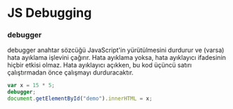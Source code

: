 # JS Debugging

### debugger

debugger anahtar sözcüğü JavaScript'in yürütülmesini durdurur ve (varsa) hata ayıklama işlevini çağırır. Hata ayıklama yoksa, hata ayıklayıcı ifadesinin hiçbir etkisi olmaz. Hata ayıklayıcı açıkken, bu kod üçüncü satırı çalıştırmadan önce çalışmayı durduracaktır.

```jsx
var x = 15 * 5;
debugger;
document.getElementById("demo").innerHTML = x;
```